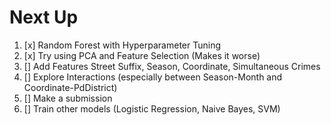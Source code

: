 # Next Up
1. [x] Random Forest with Hyperparameter Tuning 
2. [x] Try using PCA and Feature Selection (Makes it worse)
3. [] Add Features Street Suffix, Season, Coordinate, Simultaneous Crimes
4. [] Explore Interactions (especially between Season-Month and Coordinate-PdDistrict)
5. [] Make a submission
6. [] Train other models (Logistic Regression, Naive Bayes, SVM)